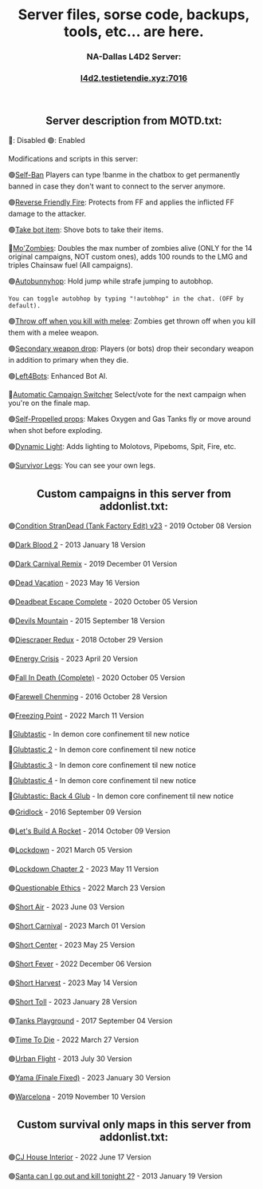 
<h1 align="center">Server files, sorse code, backups, tools, etc... are here.</h1>

<h3 align="center">NA-Dallas L4D2 Server:</h3>
<h3 align="center"><a href="https://intradeus.github.io/http-protocol-redirector?r=steam://connect/l4d2.testietendie.xyz:7016">l4d2.testietendie.xyz:7016</a></h3>

​
<h2 align="center">Server description from MOTD.txt:</h2>

🔴: Disabled
🟢: Enabled

Modifications and scripts in this server:

🟢[Self-Ban](https://github.com/TestieTendie/Self-Ban-Sourcemod) Players can type !banme in the chatbox to get permanently banned in case they don't want to connect to the server anymore.

🟢[Reverse Friendly Fire](https://forums.alliedmods.net/showthread.php?t=329035): Protects from FF and applies the inflicted FF damage to the attacker.

🟢[Take bot item](https://steamcommunity.com/sharedfiles/filedetails/?id=2262433022): Shove bots to take their items.

🔴[Mo'Zombies](https://steamcommunity.com/sharedfiles/filedetails/?id=2965124381): Doubles the max number of zombies alive (ONLY for the 14 original campaigns, NOT custom ones), adds 100 rounds to the LMG and triples Chainsaw fuel (All campaigns).

🟢[Autobunnyhop](https://github.com/TestieTendie/sm_bhop_disabled_by_default): Hold jump while strafe jumping to autobhop.
    
    You can toggle autobhop by typing "!autobhop" in the chat. (OFF by default).
  
🟢[Throw off when you kill with melee](https://steamcommunity.com/sharedfiles/filedetails/?id=2612799484): Zombies get thrown off when you kill them with a melee weapon.

🟢[Secondary weapon drop](https://steamcommunity.com/sharedfiles/filedetails/?id=2608563050): Players (or bots) drop their secondary weapon in addition to primary when they die.

🟢[Left4Bots](https://steamcommunity.com/sharedfiles/filedetails/?id=2279814689): Enhanced Bot AI.

🔴[Automatic Campaign Switcher](https://forums.alliedmods.net/showthread.php?t=308708) Select/vote for the next campaign when you're on the finale map.

🟢[Self-Propelled props](https://steamcommunity.com/sharedfiles/filedetails/?id=2682057528): Makes Oxygen and Gas Tanks fly or move around when shot before exploding.

🟢[Dynamic Light](https://steamcommunity.com/sharedfiles/filedetails/?id=2261165699): Adds lighting to Molotovs, Pipeboms, Spit, Fire, etc.

🟢[Survivor Legs](https://forums.alliedmods.net/showthread.php?t=299560): You can see your own legs.

<h2 align="center">Custom campaigns in this server from addonlist.txt:</h2>

🟢[Condition StranDead (Tank Factory Edit) v23](https://steamcommunity.com/sharedfiles/filedetails/?id=1857716974) - 2019 October 08 Version

🟢[Dark Blood 2](https://steamcommunity.com/sharedfiles/filedetails/?id=121175467) - 2013 January 18 Version

🟢[Dark Carnival Remix](https://steamcommunity.com/sharedfiles/filedetails/?id=1575673903) - 2019 December 01 Version

🟢[Dead Vacation](https://steamcommunity.com/sharedfiles/filedetails/?id=2034272611&searchtext=dead+vacation) - 2023 May 16 Version

🟢[Deadbeat Escape Complete](https://steamcommunity.com/sharedfiles/filedetails/?id=2249227977) - 2020 October 05 Version

🟢[Devils Mountain](https://steamcommunity.com/sharedfiles/filedetails/?id=316053033) - 2015 September 18 Version

🟢[Diescraper Redux](https://steamcommunity.com/sharedfiles/filedetails/?id=121116980) - 2018 October 29 Version

🟢[Energy Crisis](https://steamcommunity.com/sharedfiles/filedetails/?id=526660543&searchtext=energy+crisis) - 2023 April 20 Version

🟢[Fall In Death (Complete)](https://steamcommunity.com/sharedfiles/filedetails/?id=2248464111) - 2020 October 05 Version

🟢[Farewell Chenming](https://steamcommunity.com/sharedfiles/filedetails/?id=788564919) - 2016 October 28 Version

🟢[Freezing Point](https://steamcommunity.com/sharedfiles/filedetails/?id=2777330080) - 2022 March 11 Version

🔴[Glubtastic](https://steamcommunity.com/sharedfiles/filedetails/?id=2031028789) - In demon core confinement til new notice

🔴[Glubtastic 2](https://steamcommunity.com/sharedfiles/filedetails/?id=2066106924) - In demon core confinement til new notice

🔴[Glubtastic 3](https://steamcommunity.com/sharedfiles/filedetails/?id=2139756699) - In demon core confinement til new notice

🔴[Glubtastic 4](https://steamcommunity.com/sharedfiles/filedetails/?id=2459037122) - In demon core confinement til new notice

🔴[Glubtastic: Back 4 Glub](https://steamcommunity.com/sharedfiles/filedetails/?id=2795386618) - In demon core confinement til new notice

🟢[Gridlock](https://steamcommunity.com/sharedfiles/filedetails/?id=760657091&searchtext=gridlock) - 2016 September 09 Version

🟢[Let's Build A Rocket](https://steamcommunity.com/sharedfiles/filedetails/?id=324500451&searchtext=let%27s+build+a+rocket) - 2014 October 09 Version

🟢[Lockdown](https://steamcommunity.com/sharedfiles/filedetails/?id=2108461892&searchtext=lockdown) - 2021 March 05 Version

🟢[Lockdown Chapter 2](https://steamcommunity.com/sharedfiles/filedetails/?id=2966368692&searchtext=lockdown) - 2023 May 11 Version

🟢[Questionable Ethics](https://steamcommunity.com/sharedfiles/filedetails/?l=english&id=2783476025) - 2022 March 23 Version

🟢[Short Air](https://steamcommunity.com/sharedfiles/filedetails/?id=2984318239) - 2023 June 03 Version

🟢[Short Carnival](https://steamcommunity.com/sharedfiles/filedetails/?id=2891186891) - 2023 March 01 Version

🟢[Short Center](https://steamcommunity.com/sharedfiles/filedetails/?id=2889815043) - 2023 May 25 Version

🟢[Short Fever](https://steamcommunity.com/sharedfiles/filedetails/?id=2893158415) - 2022 December 06 Version

🟢[Short Harvest](https://steamcommunity.com/sharedfiles/filedetails/?id=2942224106) - 2023 May 14 Version

🟢[Short Toll](https://steamcommunity.com/sharedfiles/filedetails/?id=2919958599) - 2023 January 28 Version

🟢[Tanks Playground](https://steamcommunity.com/sharedfiles/filedetails/?id=121108123) - 2017 September 04 Version

🟢[Time To Die](https://steamcommunity.com/sharedfiles/filedetails/?id=2257961887) - 2022 March 27 Version

🟢[Urban Flight](https://steamcommunity.com/sharedfiles/filedetails/?id=121086524) - 2013 July 30 Version

🟢[Yama (Finale Fixed)](https://steamcommunity.com/sharedfiles/filedetails/?id=2498978864) - 2023 January 30 Version

🟢[Warcelona](https://steamcommunity.com/sharedfiles/filedetails/?id=1910147798) - 2019 November 10 Version

<h2 align="center">Custom survival only maps in this server from addonlist.txt:</h2>

🟢[CJ House Interior](https://steamcommunity.com/sharedfiles/filedetails/?id=2790545702) - 2022 June 17 Version

🟢[Santa can I go out and kill tonight 2?](https://steamcommunity.com/sharedfiles/filedetails/?id=121460643) - 2013 January 19 Version
